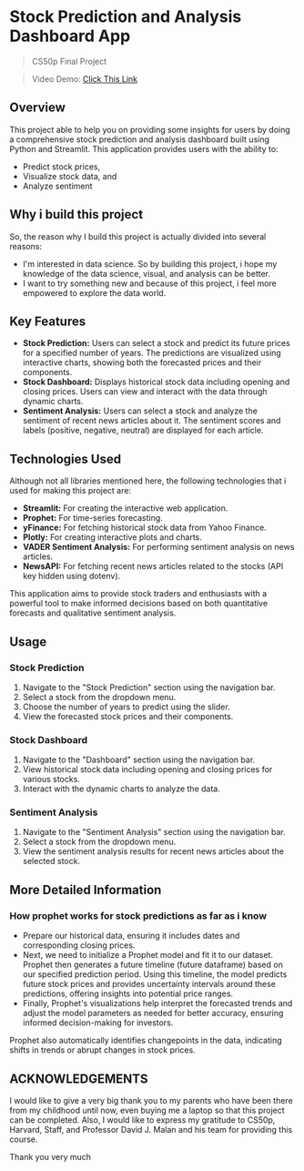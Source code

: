 # Stock Prediction and Analysis Dashboard App
>CS50p Final Project

>Video Demo:  [Click This Link](https://www.youtube.com/watch?v=pY-l2xQyqCc)

## Overview 

This project able to help you on providing some insights for users by doing a comprehensive stock prediction and analysis dashboard built using Python and Streamlit. This application provides users with the ability to:
- Predict stock prices,
- Visualize stock data, and
- Analyze sentiment

## Why i build this project

So, the reason why I build this project is actually divided into several reasons:
- I'm interested in data science. So by building this project, i hope my knowledge of the data science, visual, and analysis can be better.
- I want to try something new and because of this project, i feel more empowered to explore the data world.

## Key Features
- **Stock Prediction:** Users can select a stock and predict its future prices for a specified number of years. The predictions are visualized using interactive charts, showing both the forecasted prices and their components.
- **Stock Dashboard:** Displays historical stock data including opening and closing prices. Users can view and interact with the data through dynamic charts.
- **Sentiment Analysis:** Users can select a stock and analyze the sentiment of recent news articles about it. The sentiment scores and labels (positive, negative, neutral) are displayed for each article.

## Technologies Used
Although not all libraries mentioned here, the following technologies that i used for making this project are:

- **Streamlit:** For creating the interactive web application.
- **Prophet:** For time-series forecasting.
- **yFinance:** For fetching historical stock data from Yahoo Finance.
- **Plotly:** For creating interactive plots and charts.
- **VADER Sentiment Analysis:** For performing sentiment analysis on news articles.
- **NewsAPI:** For fetching recent news articles related to the stocks (API key hidden using dotenv).

This application aims to provide stock traders and enthusiasts with a powerful tool to make informed decisions based on both quantitative forecasts and qualitative sentiment analysis.

## Usage
### Stock Prediction
1. Navigate to the "Stock Prediction" section using the navigation bar.
2. Select a stock from the dropdown menu.
3. Choose the number of years to predict using the slider.
4. View the forecasted stock prices and their components.

### Stock Dashboard
1. Navigate to the "Dashboard" section using the navigation bar.
2. View historical stock data including opening and closing prices for various stocks.
3. Interact with the dynamic charts to analyze the data.

### Sentiment Analysis
1. Navigate to the "Sentiment Analysis" section using the navigation bar.
2. Select a stock from the dropdown menu.
3. View the sentiment analysis results for recent news articles about the selected stock.

## More Detailed Information
### How prophet works for stock predictions as far as i know
- Prepare our historical data, ensuring it includes dates and corresponding closing prices. 
- Next, we need to initialize a Prophet model and fit it to our dataset. Prophet then generates a future timeline (future dataframe) based on our specified prediction period. Using this timeline, the model predicts future stock prices and provides uncertainty intervals around these predictions, offering insights into potential price ranges. 
- Finally, Prophet's visualizations help interpret the forecasted trends and adjust the model parameters as needed for better accuracy, ensuring informed decision-making for investors. 

Prophet also automatically identifies changepoints in the data, indicating shifts in trends or abrupt changes in stock prices.

## ACKNOWLEDGEMENTS
I would like to give a very big thank you to my parents who have been there from my childhood until now, even buying me a laptop so that this project can be completed. Also, I would like to express my gratitude to CS50p, Harvard, Staff, and Professor David J. Malan and his team for providing this course.

Thank you very much